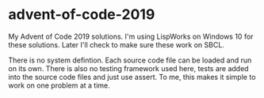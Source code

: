 # advent-of-code-2019
My Advent of Code 2019 solutions. I'm using LispWorks on Windows 10 for these
solutions. Later I'll check to make sure these work on SBCL.

There is no system defintion. Each source code file can be loaded and run on
its own. There is also no testing framework used here, tests are added into the
source code files and just use assert. To me, this makes it simple to work on
one problem at a time.
